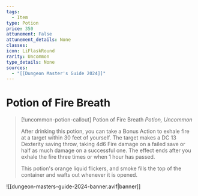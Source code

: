 ```yaml
---
tags:
  - Item
type: Potion
price: 350
attunement: False
attunement_details: None
classes:
icon: LiFlaskRound
rarity: Uncommon
type_details: None
sources: 
  - "[[Dungeon Master's Guide 2024]]"
---
```

# Potion of Fire Breath
>[!uncommon-potion-callout] Potion of Fire Breath
>_Potion, Uncommon_
>
>After drinking this potion, you can take a Bonus Action to exhale fire at a target within 30 feet of yourself. The target makes a DC 13 Dexterity saving throw, taking 4d6 Fire damage on a failed save or half as much damage on a successful one. The effect ends after you exhale the fire three times or when 1 hour has passed.
>
>This potion's orange liquid flickers, and smoke fills the top of the container and wafts out whenever it is opened.
>


![[dungeon-masters-guide-2024-banner.avif|banner]]